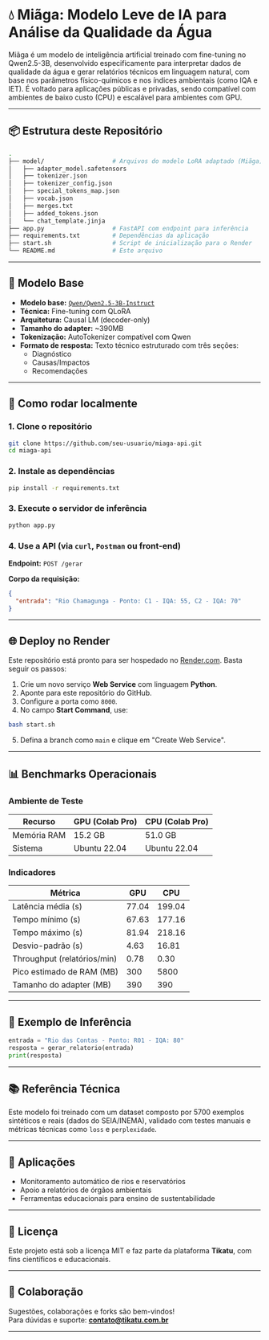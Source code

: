 # 💧 Miãga: Modelo Leve de IA para Análise da Qualidade da Água

Miãga é um modelo de inteligência artificial treinado com fine-tuning no Qwen2.5-3B, desenvolvido especificamente para interpretar dados de qualidade da água e gerar relatórios técnicos em linguagem natural, com base nos parâmetros físico-químicos e nos índices ambientais (como IQA e IET). É voltado para aplicações públicas e privadas, sendo compatível com ambientes de baixo custo (CPU) e escalável para ambientes com GPU.

---

## 📦 Estrutura deste Repositório

```bash
.
├── model/                   # Arquivos do modelo LoRA adaptado (Miãga)
│   ├── adapter_model.safetensors
│   ├── tokenizer.json
│   ├── tokenizer_config.json
│   ├── special_tokens_map.json
│   ├── vocab.json
│   ├── merges.txt
│   ├── added_tokens.json
│   └── chat_template.jinja
├── app.py                   # FastAPI com endpoint para inferência
├── requirements.txt         # Dependências da aplicação
├── start.sh                 # Script de inicialização para o Render
└── README.md                # Este arquivo
```

---

## 🧠 Modelo Base

- **Modelo base:** [`Qwen/Qwen2.5-3B-Instruct`](https://huggingface.co/Qwen/Qwen2.5-3B-Instruct)
- **Técnica:** Fine-tuning com QLoRA
- **Arquitetura:** Causal LM (decoder-only)
- **Tamanho do adapter:** ~390MB
- **Tokenização:** AutoTokenizer compatível com Qwen
- **Formato de resposta:** Texto técnico estruturado com três seções:
  - Diagnóstico
  - Causas/Impactos
  - Recomendações

---

## 🚀 Como rodar localmente

### 1. Clone o repositório

```bash
git clone https://github.com/seu-usuario/miaga-api.git
cd miaga-api
```

### 2. Instale as dependências

```bash
pip install -r requirements.txt
```

### 3. Execute o servidor de inferência

```bash
python app.py
```

### 4. Use a API (via `curl`, `Postman` ou front-end)

**Endpoint:** `POST /gerar`

**Corpo da requisição:**

```json
{
  "entrada": "Rio Chamagunga - Ponto: C1 - IQA: 55, C2 - IQA: 70"
}
```

---

## 🌐 Deploy no Render

Este repositório está pronto para ser hospedado no [Render.com](https://render.com/). Basta seguir os passos:

1. Crie um novo serviço **Web Service** com linguagem **Python**.
2. Aponte para este repositório do GitHub.
3. Configure a porta como `8000`.
4. No campo **Start Command**, use:

```bash
bash start.sh
```

5. Defina a branch como `main` e clique em "Create Web Service".

---

## 📊 Benchmarks Operacionais

### Ambiente de Teste

| Recurso        | GPU (Colab Pro)        | CPU (Colab Pro)        |
|----------------|------------------------|------------------------|
| Memória RAM    | 15.2 GB                | 51.0 GB                |
| Sistema        | Ubuntu 22.04           | Ubuntu 22.04           |

### Indicadores

| Métrica                        | GPU           | CPU           |
|-------------------------------|---------------|---------------|
| Latência média (s)            | 77.04         | 199.04        |
| Tempo mínimo (s)              | 67.63         | 177.16        |
| Tempo máximo (s)              | 81.94         | 218.16        |
| Desvio-padrão (s)             | 4.63          | 16.81         |
| Throughput (relatórios/min)   | 0.78          | 0.30          |
| Pico estimado de RAM (MB)     | 300           | 5800          |
| Tamanho do adapter (MB)       | 390           | 390           |

---

## 🧪 Exemplo de Inferência

```python
entrada = "Rio das Contas - Ponto: R01 - IQA: 80"
resposta = gerar_relatorio(entrada)
print(resposta)
```

---

## 📚 Referência Técnica

Este modelo foi treinado com um dataset composto por 5700 exemplos sintéticos e reais (dados do SEIA/INEMA), validado com testes manuais e métricas técnicas como `loss` e `perplexidade`.

---

## 🧠 Aplicações

- Monitoramento automático de rios e reservatórios
- Apoio a relatórios de órgãos ambientais
- Ferramentas educacionais para ensino de sustentabilidade

---

## 📝 Licença

Este projeto está sob a licença MIT e faz parte da plataforma **Tikatu**, com fins científicos e educacionais.

---

## 🤝 Colaboração

Sugestões, colaborações e forks são bem-vindos!  
Para dúvidas e suporte: **contato@tikatu.com.br**

---
